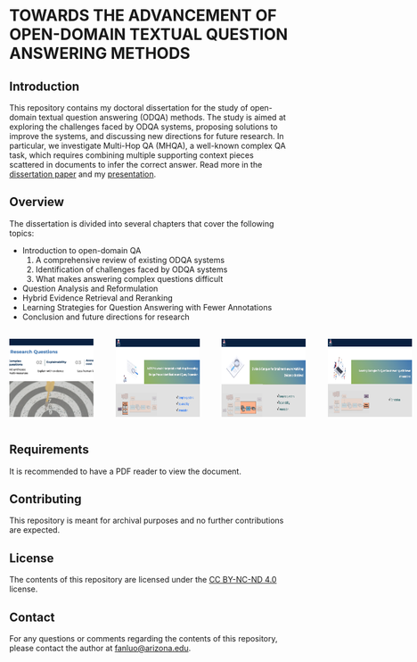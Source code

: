 # TOWARDS THE ADVANCEMENT OF OPEN-DOMAIN TEXTUAL QUESTION ANSWERING METHODS

## Introduction
This repository contains my doctoral dissertation for the study of open-domain textual question answering (ODQA) methods. The study is aimed at exploring the challenges faced by ODQA systems, proposing solutions to improve the systems, and discussing new directions for future research. In particular, we investigate Multi-Hop QA (MHQA), a well-known complex QA task, which requires combining multiple supporting context pieces scattered in documents to infer the correct answer. Read more in the [dissertation paper](https://repository.arizona.edu/bitstream/handle/10150/667278/azu_etd_20139_sip1_m.pdf) and my [presentation](https://fan-luo.github.io/Presentation/TOWARDS%20THE%20ADVANCEMENT%20OF%20OPEN-DOMAINTEXTUAL%20QUESTION%20ANSWERING%20METHODS.html).




## Overview
The dissertation is divided into several chapters that cover the following topics:

- Introduction to open-domain QA
  1. A comprehensive review of existing ODQA systems
  2. Identification of challenges faced by ODQA systems
  3. What makes answering complex questions difficult 
- Question Analysis and Reformulation  
- Hybrid Evidence Retrieval and Reranking 
- Learning Strategies for Question Answering with Fewer Annotations 
- Conclusion and future directions for research

 
<br>
<div style="display: flex; justify-content: space-between;">
 <img src="Challenges.png" width="30%" style="height:140px; object-fit:cover" />
 &nbsp;&nbsp;&nbsp;&nbsp;&nbsp;&nbsp;&nbsp;&nbsp;&nbsp;&nbsp;
<img src="Paper1.png" width="30%" />
&nbsp;&nbsp;&nbsp;&nbsp;&nbsp;&nbsp;&nbsp;&nbsp;&nbsp;&nbsp;
<img src="Paper2.png" width="30%" />
&nbsp;&nbsp;&nbsp;&nbsp;&nbsp;&nbsp;&nbsp;&nbsp;&nbsp;&nbsp;
<img src="Paper3.png" width="30%" style="float: right;" />
</div>
<br>

## Requirements
It is recommended to have a PDF reader to view the document.

## Contributing
This repository is meant for archival purposes and no further contributions are expected.

## License
The contents of this repository are licensed under the [CC BY-NC-ND 4.0](https://creativecommons.org/licenses/by-nc-nd/4.0/) license.

## Contact
For any questions or comments regarding the contents of this repository, please contact the author at fanluo@arizona.edu.
